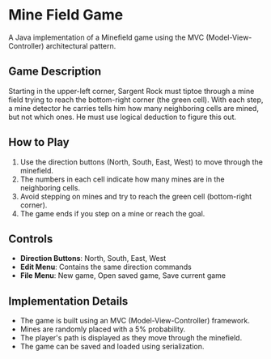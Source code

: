 # Mine Field Game

A Java implementation of a Minefield game using the MVC (Model-View-Controller) architectural pattern.

## Game Description

Starting in the upper-left corner, Sargent Rock must tiptoe through a mine field trying to reach the bottom-right corner (the green cell). With each step, a mine detector he carries tells him how many neighboring cells are mined, but not which ones. He must use logical deduction to figure this out.

## How to Play

1. Use the direction buttons (North, South, East, West) to move through the minefield.
2. The numbers in each cell indicate how many mines are in the neighboring cells.
3. Avoid stepping on mines and try to reach the green cell (bottom-right corner).
4. The game ends if you step on a mine or reach the goal.

## Controls

- **Direction Buttons**: North, South, East, West
- **Edit Menu**: Contains the same direction commands
- **File Menu**: New game, Open saved game, Save current game

## Implementation Details

- The game is built using an MVC (Model-View-Controller) framework.
- Mines are randomly placed with a 5% probability.
- The player's path is displayed as they move through the minefield.
- The game can be saved and loaded using serialization.
